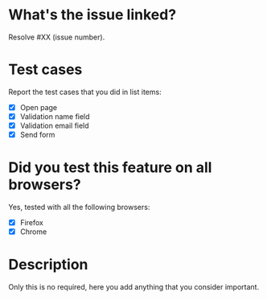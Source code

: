 # What's the issue linked?

Resolve #XX (issue number).

# Test cases

Report the test cases that you did in list items:

- [x] Open page
- [x] Validation name field
- [x] Validation email field
- [x] Send form

# Did you test this feature on all browsers?

Yes, tested with all the following browsers:

- [x] Firefox
- [x] Chrome

# Description

Only this is no required, here you add anything that you consider important.
